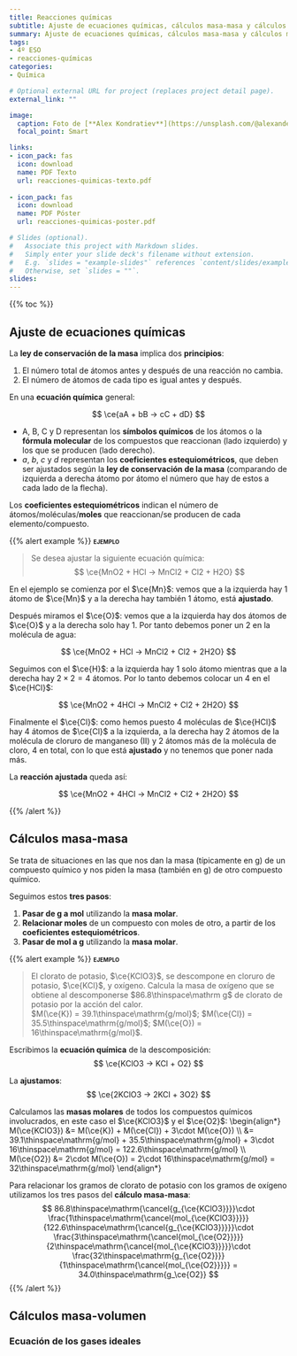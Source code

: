 ```yaml
---
title: Reacciones químicas
subtitle: Ajuste de ecuaciones químicas, cálculos masa-masa y cálculos masa-volumen
summary: Ajuste de ecuaciones químicas, cálculos masa-masa y cálculos masa-volumen.
tags:
- 4º ESO
- reacciones-químicas
categories:
- Química

# Optional external URL for project (replaces project detail page).
external_link: ""

image:
  caption: Foto de [**Alex Kondratiev**](https://unsplash.com/@alexanderkondratiev) en [Unsplash](https://unsplash.com)
  focal_point: Smart

links:
- icon_pack: fas
  icon: download
  name: PDF Texto
  url: reacciones-quimicas-texto.pdf
  
- icon_pack: fas
  icon: download
  name: PDF Póster
  url: reacciones-quimicas-poster.pdf  

# Slides (optional).
#   Associate this project with Markdown slides.
#   Simply enter your slide deck's filename without extension.
#   E.g. `slides = "example-slides"` references `content/slides/example-slides.md`.
#   Otherwise, set `slides = ""`.
slides: 
---
```


{{% toc %}}

## Ajuste de ecuaciones químicas

La **ley de conservación de la masa** implica dos **principios**:

1. El número total de átomos antes y después de una reacción no cambia.
2. El número de átomos de cada tipo es igual antes y después.

En una **ecuación química** general:		

$$
\ce{aA + bB -> cC + dD}
$$

- A, B, C y D representan los **símbolos químicos** de los átomos o la **fórmula molecular** de los compuestos que reaccionan (lado izquierdo) y los que se producen (lado derecho).
- $a$, $b$, $c$ y $d$ representan los **coeficientes estequiométricos**, que deben ser ajustados según la **ley de conservación de la masa** (comparando de izquierda a derecha átomo por átomo el número que hay de estos a cada lado de la flecha).

Los **coeficientes estequiométricos** indican el número de átomos/moléculas/**moles** que reaccionan/se producen de cada elemento/compuesto.

{{% alert example %}}
<span style="font-variant:small-caps;">**ejemplo**</span> <br>
> Se desea ajustar la siguiente ecuación química:
$$
\ce{MnO2 + HCl -> MnCl2 + Cl2 + H2O}
$$

En el ejemplo se comienza por el $\ce{Mn}$: vemos que a la izquierda hay 1 átomo de $\ce{Mn}$ y a la derecha hay también 1 átomo, está **ajustado**.

Después miramos el $\ce{O}$: vemos que a la izquierda hay dos átomos de $\ce{O}$ y a la derecha solo hay 1. Por tanto debemos poner un 2 en la molécula de agua:

$$
\ce{MnO2 + HCl -> MnCl2 + Cl2 + 2H2O}
$$

Seguimos con el $\ce{H}$: a la izquierda hay 1 solo átomo mientras que a la derecha hay $2\times 2=4$ átomos. Por lo tanto debemos colocar un 4 en el $\ce{HCl}$:

$$
\ce{MnO2 + 4HCl -> MnCl2 + Cl2 + 2H2O}
$$

Finalmente el $\ce{Cl}$: como hemos puesto 4 moléculas de $\ce{HCl}$ hay 4 átomos de $\ce{Cl}$ a la izquierda, a la derecha hay 2 átomos de la molécula de cloruro de manganeso (II) y 2 átomos más de la molécula de cloro, 4 en total, con lo que está **ajustado** y no tenemos que poner nada más.

La **reacción ajustada** queda así:

$$
\ce{MnO2 + 4HCl -> MnCl2 + Cl2 + 2H2O}
$$

{{% /alert %}}

## Cálculos masa-masa

Se trata de situaciones en las que nos dan la masa (típicamente en g) de un compuesto químico y nos piden la masa (también en g) de otro compuesto químico.

Seguimos estos **tres pasos**:

1. **Pasar de g a mol** utilizando la **masa molar**.
2. **Relacionar moles** de un compuesto con moles de otro, a partir de los **coeficientes estequiométricos**.
3. **Pasar de mol a g** utilizando la **masa molar**.
	
{{% alert example %}}
<span style="font-variant:small-caps;">**ejemplo**</span> <br>
> El clorato de potasio, $\ce{KClO3}$, se descompone en cloruro de potasio, $\ce{KCl}$, y oxígeno. Calcula la masa de oxígeno que se obtiene al descomponerse $86.8\thinspace\mathrm g$ de clorato de potasio por la acción del calor. <br>
$M(\ce{K}) = 39.1\thinspace\mathrm{g/mol}$; $M(\ce{Cl}) = 35.5\thinspace\mathrm{g/mol}$; $M(\ce{O}) = 16\thinspace\mathrm{g/mol}$.

Escribimos la **ecuación química** de la descomposición:
$$
\ce{KClO3 -> KCl + O2}
$$

La **ajustamos**:
$$
\ce{2KClO3 -> 2KCl + 3O2}
$$

Calculamos las **masas molares** de todos los compuestos químicos involucrados, en este caso el $\ce{KClO3}$ y el $\ce{O2}$:
\begin{align*}
	M(\ce{KClO3}) &= M(\ce{K}) + M(\ce{Cl}) + 3\cdot M(\ce{O}) \\\\
	&= 39.1\thinspace\mathrm{g/mol} + 35.5\thinspace\mathrm{g/mol} + 3\cdot 16\thinspace\mathrm{g/mol} = 122.6\thinspace\mathrm{g/mol} \\\\
	M(\ce{O2}) &= 2\cdot M(\ce{O}) = 2\cdot 16\thinspace\mathrm{g/mol} = 32\thinspace\mathrm{g/mol}
\end{align*}

Para relacionar los gramos de clorato de potasio con los gramos de oxígeno utilizamos los tres pasos del **cálculo masa-masa**:
$$
86.8\thinspace\mathrm{\cancel{g_{\ce{KClO3}}}}\cdot \frac{1\thinspace\mathrm{\cancel{mol_{\ce{KClO3}}}}}{122.6\thinspace\mathrm{\cancel{g_{\ce{KClO3}}}}}\cdot \frac{3\thinspace\mathrm{\cancel{mol_{\ce{O2}}}}}{2\thinspace\mathrm{\cancel{mol_{\ce{KClO3}}}}}\cdot \frac{32\thinspace\mathrm{g_{\ce{O2}}}}{1\thinspace\mathrm{\cancel{mol_{\ce{O2}}}}} = 34.0\thinspace\mathrm{g_\ce{O2}}
$$
{{% /alert %}}	

## Cálculos masa-volumen
### Ecuación de los gases ideales